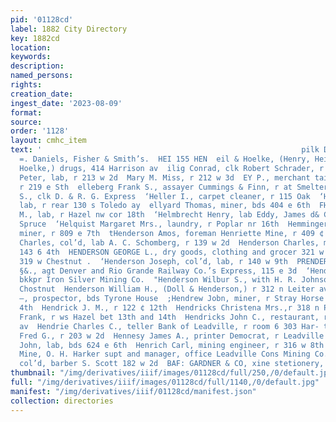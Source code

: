 ```yaml
---
pid: '01128cd'
label: 1882 City Directory
key: 1882cd
location: 
keywords: 
description: 
named_persons: 
rights: 
creation_date: 
ingest_date: '2023-08-09'
format: 
source: 
order: '1128'
layout: cmhc_item
text: '                                                          pilk Dolmans, c.:.-.:
  =. Daniels, Fisher & Smith’s.  HEI 155 HEN  eil & Hoelke, (Henry, Heil and Ernest
  Hoelke,) drugs, 414 Harrison av  ilig Conrad, clk Robert Schrader, r 205 e 6th  einen
  Peter, lab, r 213 w 2d  Mary M. Miss, r 212 w 3d  EY P., merchant tailor 106 ¢ 5th,
  r 219 e Sth  elleberg Frank S., assayer Cummings & Finn, r at Smelter  Heller Edward
  S., clk D. & R. G. Express  ‘Heller I., carpet cleaner, r 115 Oak  ‘Heller Samuel,
  lab, r rear 130 s Toledo ay  ellyard Thomas, miner, bds 404 e 6th  FHelm Joseph
  M., lab, r Hazel nw cor 18th  ‘Helmbrecht Henry, lab Eddy, James d& Co., r 211 s
  Spruce  ‘Helquist Margaret Mrs., laundry, r Poplar nr 16th  Hemminger Christ T.,
  miner, r 809 e 7th  tHenderson Amos, foreman Henriette Mine, r 409 ¢ 5th  ‘Henderson
  Charles, col’d, lab A. C. Schomberg, r 139 w 2d  Henderson Charles, miner, r rear
  143 6 4th  HENDERSON GEORGE L., dry goods, clothing and grocer 321 w Chestnut, r
  319 w Chestnut .  ‘Henderson Joseph, col’d, lab, r 140 w 9th  PRENDERSON NATHANIEL
  §&., agt Denver and Rio Grande Railway Co.’s Express, 115 e 3d  ‘Henderson Percival,
  bkkpr Iron Silver Mining Co.  "Henderson Wilbur S., with H. R. Johnson, r 307 w
  Chostnut  Henderson William H., (Doll & Henderson,) r 312 n Leiter av  Henderson
  —, prospector, bds Tyrone House  ;Hendrew Jobn, miner, r Stray Horse rd head of
  4th  Hendrick J. M., r 122 ¢ 12th  Hendricks Christena Mrs.,r 318 n Poplar  Hendricks
  Frank, r ws Hazel bet 13th and 14th  Hendricks John C., restaurant, r 190 s Toledo
  av  Hendrie Charles C., teller Bank of Leadville, r room 6 303 Har- tison av  Henesey
  Fred G., r 203 w 2d  Hennesy James A., printer Democrat, r Leadville House  Hennessy
  John, lab, bds 624 e 6th  Henrich Carl, mining engineer, r 316 w 8th  Henriette
  Mine, O. H. Harker supt and manager, office Leadville Cons Mining Co.  Henry Charles,
  col’d, barber S. Scott 182 w 2d  BAF: GARDNER & CO, xine stetionery, victure Framer.          '
thumbnail: "/img/derivatives/iiif/images/01128cd/full/250,/0/default.jpg"
full: "/img/derivatives/iiif/images/01128cd/full/1140,/0/default.jpg"
manifest: "/img/derivatives/iiif/01128cd/manifest.json"
collection: directories
---
```

